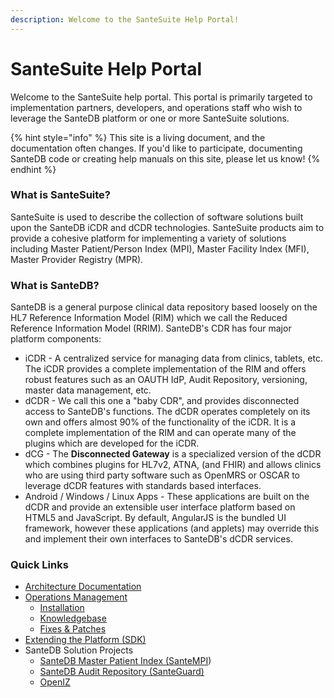 ```yaml
---
description: Welcome to the SanteSuite Help Portal!
---
```


# SanteSuite Help Portal

Welcome to the SanteSuite help portal. This portal is primarily targeted to implementation partners, developers, and operations staff who wish to leverage the SanteDB platform or one or more SanteSuite solutions.

{% hint style="info" %}
This site is a living document, and the documentation often changes. If you'd like to participate, documenting SanteDB code or creating help manuals on this site, please let us know!
{% endhint %}

### What is SanteSuite?

SanteSuite is used to describe the collection of software solutions built upon the SanteDB iCDR and dCDR technologies. SanteSuite products aim to provide a cohesive platform for implementing a variety of solutions including Master Patient/Person Index \(MPI\), Master Facility Index \(MFI\), Master Provider Registry \(MPR\). 

### What is SanteDB?

SanteDB is a general purpose clinical data repository based loosely on the HL7 Reference Information Model \(RIM\) which we call the Reduced Reference Information Model \(RRIM\). SanteDB's CDR has four major platform components:

* iCDR - A centralized service for managing data from clinics, tablets, etc. The iCDR provides a complete implementation of the RIM and offers robust features such as an OAUTH IdP, Audit Repository, versioning, master data management, etc.
* dCDR - We call this one a "baby CDR", and provides disconnected access to SanteDB's functions. The dCDR operates completely on its own and offers almost 90% of the functionality of the iCDR. It is a complete implementation of the RIM and can operate many of the plugins which are developed for the iCDR. 
* dCG - The **Disconnected Gateway** is a specialized version of the dCDR which combines plugins for HL7v2, ATNA, \(and FHIR\) and allows clinics who are using third party software such as OpenMRS or OSCAR to leverage dCDR features with standards based interfaces. 
* Android / Windows / Linux Apps - These applications are built on the dCDR and provide an extensible user interface platform based on HTML5 and JavaScript. By default, AngularJS is the bundled UI framework, however these applications \(and applets\) may override this and implement their own interfaces to SanteDB's dCDR services.

### Quick Links

* [Architecture Documentation](santedb/architecture/)
* [Operations Management](santedb/operations/)
  * [Installation](santedb/installation/)
  * [Knowledgebase](knowledgebase/sdb-kb/)
  * [Fixes & Patches](knowledgebase/fixpatch/)
* [Extending the Platform \(SDK\)](santedb/extending-santedb/)
* SanteDB Solution Projects
  * [SanteDB Master Patient Index \(SanteMPI](santempi/about-santempi.md)\)
  * [SanteDB Audit Repository \(SanteGuard\)](santeguard/introduction.md)
  * [OpenIZ](openiz/about-openiz.md)



